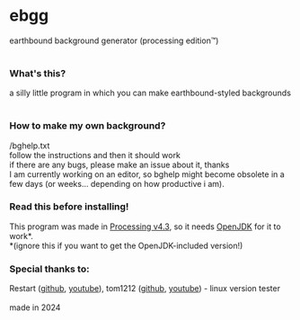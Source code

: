 # ebgg
earthbound background generator (processing edition™)
<br><br>
### What's this? <br>
a silly little program in which you can make earthbound-styled backgrounds <br>
<br>
### How to make my own background? <br>
/bghelp.txt<br>
follow the instructions and then it should work<br>
if there are any bugs, please make an issue about it, thanks <br>
I am currently working on an editor, so bghelp might become obsolete in a few days (or weeks... depending on how productive i am).
### Read this before installing!
This program was made in [Processing v4.3](https://processing.org/), so it needs [OpenJDK](https://adoptium.net/) for it to work*. <br>
*(ignore this if you want to get the OpenJDK-included version!)
### Special thanks to:
Restart ([github](https://github.com/RestartB), [youtube](https://www.youtube.com/channel/UC3UtM9TCOEfkMHYg56_LfqA)), tom1212 ([github](https://github.com/thepotatolover), [youtube](https://www.youtube.com/channel/UCtV19qZdwro8P-pMUbMN0DQ)) - linux version tester <br>
<br>
made in 2024
